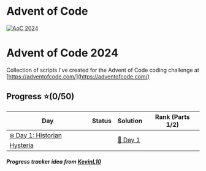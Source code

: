 # Advent of Code
[![AoC 2024](https://img.shields.io/badge/2024-★_0-44cc11)](https://adventofcode.com/2023)

# Advent of Code 2024
Collection of scripts I've created for the Advent of Code coding challenge at
[https://adventofcode.com/](https://adventofcode.com/)

## Progress ⭐(0/50)
| Day                                    | Status   | Solution                           | Rank (Parts 1/2)       |
| -----------                           | ---------| --------                            | ---------   |
| [❄️ Day 1: Historian Hysteria](/2024/Day1)        |     | [🎯 Day 1](/2024/Day1/1.py)       |   |

##### Progress tracker idea from [KevinL10](https://github.com/KevinL10/advent-of-code)
